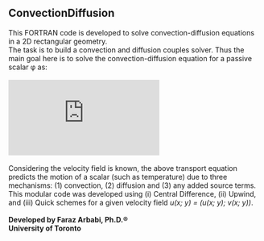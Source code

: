 ## ConvectionDiffusion
This FORTRAN code is developed to solve convection-diffusion equations in a 2D rectangular geometry. \
The task is to build a convection and diffusion couples solver. Thus the main goal here is to solve the convection-diffusion equation for a passive scalar φ as:\
\
![img](http://latex.codecogs.com/svg.latex?%5Crho%5Cmathbf%7Bu%7D%5Cnabla%5Cphi%3D%5CGamma%5Cnabla%5E2+%5Cphi%2BS_%7B%5Cphi%7D)\
\
Considering the velocity field is known, the above transport equation predicts the motion of a scalar (such as temperature) due to three mechanisms: (1) convection, (2) diffusion and (3) any added source terms. \
This modular code was developed using (i) Central Difference, (ii) Upwind, and (iii) Quick schemes for a given velocity field _u(x; y) = (u(x; y); v(x; y))_.\
\
**Developed by Faraz Arbabi, Ph.D.®\
University of Toronto**
